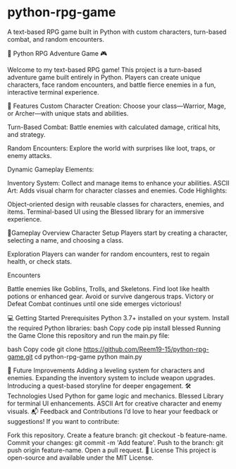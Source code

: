 # python-rpg-game
 A text-based RPG game built in Python with custom characters, turn-based combat, and random encounters.


🧙 Python RPG Adventure Game 🎮

Welcome to my text-based RPG game! This project is a turn-based adventure game built entirely in Python. Players can create unique characters, face random encounters, and battle fierce enemies in a fun, interactive terminal experience.

📝 Features
Custom Character Creation:
Choose your class—Warrior, Mage, or Archer—with unique stats and abilities.

Turn-Based Combat:
Battle enemies with calculated damage, critical hits, and strategy.

Random Encounters:
Explore the world with surprises like loot, traps, or enemy attacks.

Dynamic Gameplay Elements:

Inventory System: Collect and manage items to enhance your abilities.
ASCII Art: Adds visual charm for character classes and enemies.
Code Highlights:

Object-oriented design with reusable classes for characters, enemies, and items.
Terminal-based UI using the Blessed library for an immersive experience.

🎯Gameplay Overview
Character Setup
Players start by creating a character, selecting a name, and choosing a class.

Exploration
Players can wander for random encounters, rest to regain health, or check stats.

Encounters

Battle enemies like Goblins, Trolls, and Skeletons.
Find loot like health potions or enhanced gear.
Avoid or survive dangerous traps.
Victory or Defeat
Combat continues until one side emerges victorious!

💻 Getting Started
Prerequisites
Python 3.7+ installed on your system.
Install the required Python libraries:
bash
Copy code
pip install blessed
Running the Game
Clone this repository and run the main.py file:

bash
Copy code
git clone https://github.com/Reem19-15/python-rpg-game.git
cd python-rpg-game
python main.py

🤔 Future Improvements
Adding a leveling system for characters and enemies.
Expanding the inventory system to include weapon upgrades.
Introducing a quest-based storyline for deeper engagement.
🛠️ Technologies Used
Python for game logic and mechanics.
Blessed Library for terminal UI enhancements.
ASCII Art for creative character and enemy visuals.
📬 Feedback and Contributions
I’d love to hear your feedback or suggestions! If you want to contribute:

Fork this repository.
Create a feature branch: git checkout -b feature-name.
Commit your changes: git commit -m 'Add feature'.
Push to the branch: git push origin feature-name.
Open a pull request.
📜 License
This project is open-source and available under the MIT License.

